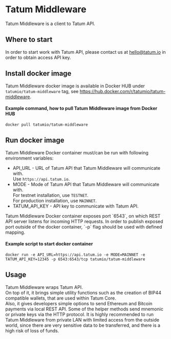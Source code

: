 # Tatum Middleware 
Tatum Middleware is a client to Tatum API.

## Where to start
In order to start work with Tatum API, please contact us at <a target="_blank" href="mailto:hello@tatum.io">hello@tatum.io</a> in order to obtain access API key.

## Install docker image
Tatum Middleware docker image is available in Docker HUB under `tatumio/tatum-middleware` tag, see <a href="https://hub.docker.com/r/tatumio/tatum-middleware">https://hub.docker.com/r/tatumio/tatum-middleware</a>.

#### Example command, how to pull Tatum Middleware image from Docker HUB
```docker pull tatumio/tatum-middleware```

## Run docker image
Tatum Middleware Docker container must/can be run with following environment variables:
  * API_URL - URL of Tatum API that Tatum Middleware will communicate with.<br/>
    Use `https://api.tatum.io`.<br/>
  * MODE - Mode of Tatum API that Tatum Middleware will communicate with.<br/>
    For testnet installation, use `TESTNET`.<br/>
    For production installation, use `MAINNET`.<br/>
  * TATUM_API_KEY - API key to communicate with Tatum API.<br/>
<p>
Tatum Middleware Docker container exposes port `6543`, on which REST API server listens for incoming HTTP requests.
In order to publish exposed port outside of the docker container, `-p` flag should be used with defined mapping.
</p>

#### Example script to start docker container<br/>
```docker run -e API_URL=https://api.tatum.io -e MODE=MAINNET -e TATUM_API_KEY=12345 -p 6543:6543/tcp tatumio/tatum-middleware```

## Usage
Tatum Middleware wraps Tatum API.<br/>
On top of it, it brings simple utility functions such as the creation of BIP44 compatible wallets, that are used within Tatum Core.<br/>
Also, it gives developers simple options to send Ethereum and Bitcoin payments via local REST API.
Some of the helper methods send mnemonic or private keys via the HTTP protocol. It is highly recommended to
run Tatum Middleware from private LAN with limited access from the outside world, since there are very sensitive
data to be transferred, and there is a high risk of loss of funds.
